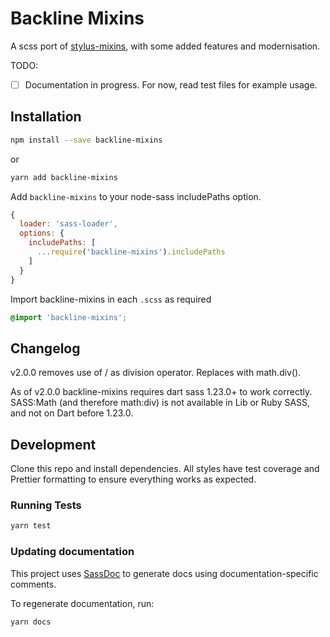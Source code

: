 # Backline Mixins

A scss port of [stylus-mixins](https://github.com/jackbrewer/stylus-mixins), with some added features and modernisation.

TODO:

- [ ] Documentation in progress. For now, read test files for example usage.

## Installation

```sh
npm install --save backline-mixins
```

or

```sh
yarn add backline-mixins
```

Add `backline-mixins` to your node-sass includePaths option.

```js
{
  loader: 'sass-loader',
  options: {
    includePaths: [
      ...require('backline-mixins').includePaths
    ]
  }
}
```

Import backline-mixins in each `.scss` as required

```scss
@import 'backline-mixins';
```

## Changelog

v2.0.0 removes use of / as division operator. Replaces with math.div().

As of v2.0.0 backline-mixins requires dart sass 1.23.0+ to work correctly. SASS:Math (and therefore math:div) is not available in Lib or Ruby SASS, and not on Dart before 1.23.0.

## Development

Clone this repo and install dependencies. All styles have test coverage and Prettier formatting to ensure everything works as expected.

### Running Tests

```sh
yarn test
```

### Updating documentation

This project uses [SassDoc](http://sassdoc.com/) to generate docs using documentation-specific comments.

To regenerate documentation, run:

```sh
yarn docs
```

